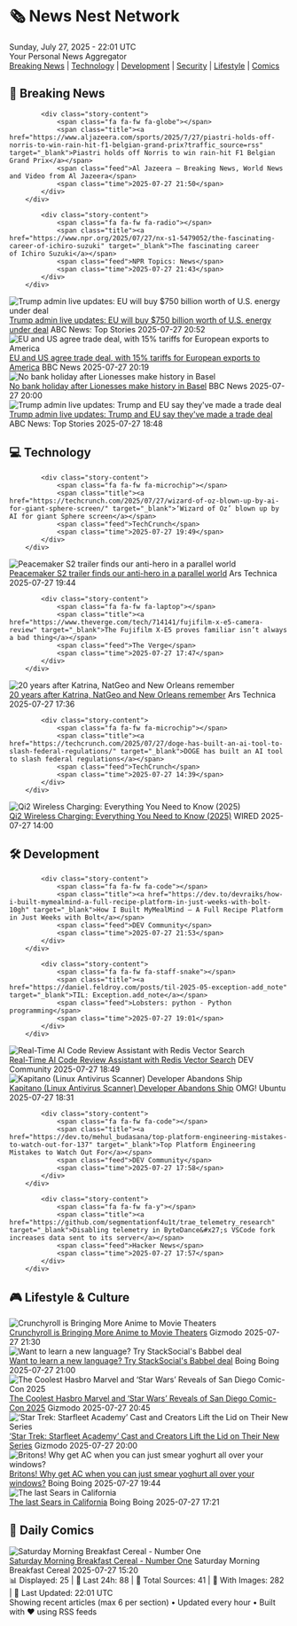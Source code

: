 <!-- Processing 54 RSS feeds at 2025-07-27 22:01:38 UTC -->
<!-- Processing: XKCD -->
<!-- Processing: Poorly Drawn Lines -->
<!-- Processing: Garfield -->
<!-- Processing: Dilbert -->
<!-- Processing: Cyanide & Happiness -->
<!-- Processing: Questionable Content -->
<!-- Processing: CNN Breaking News -->
<!-- Processing: BBC World News -->
<!-- Processing: BBC Breaking News -->
<!-- Processing: Al Jazeera Breaking News -->
<!-- Processing: NPR News -->
<!-- Processing: Reuters World News -->
<!-- Processing: Associated Press Breaking -->
<!-- Processing: ABC News Breaking -->
<!-- Processing: NBC News Breaking -->
<!-- Processing: Sky News World -->
<!-- Processing: TechCrunch -->
<!-- Processing: O'Reilly Radar -->
<!-- Processing: Dev.to -->
<!-- Processing: StackOverflow Blog -->
<!-- Processing: DistroWatch -->
<!-- Processing: Ubuntu Blog -->
<!-- Processing: InfoQ -->
<!-- Processing: Martin Fowler -->
<!-- Processing: Coding Horror -->
<!-- Processing: The Pragmatic Engineer -->
<!-- Processing: Gizmodo -->
<!-- Processing: Kotaku -->
<!-- Processing: Boing Boing -->
<!-- Processing: Schneier on Security -->
<!-- Generated 7 new posts out of 30 feeds processed -->
<div class="newspaper-header">
    <h1 class="newspaper-title">🗞️ News Nest Network</h1>
    <div class="newspaper-date">Sunday, July 27, 2025 - 22:01 UTC</div>
    <div class="newspaper-subtitle">Your Personal News Aggregator</div>
</div>

<div class="newspaper-nav">
    <a href="#breaking">Breaking News</a> |
    <a href="#tech">Technology</a> |
    <a href="#dev">Development</a> |
    <a href="#security">Security</a> |
    <a href="#lifestyle">Lifestyle</a> |
    <a href="#webcomics">Comics</a>
</div>

<div class="news-section breaking-news" id="breaking">
<h2 class="section-header">🚨 Breaking News</h2>
<div class="stories-container">
<div class="story">
            
            <div class="story-content">
                <span class="fa fa-fw fa-globe"></span>
                <span class="title"><a href="https://www.aljazeera.com/sports/2025/7/27/piastri-holds-off-norris-to-win-rain-hit-f1-belgian-grand-prix?traffic_source=rss" target="_blank">Piastri holds off Norris to win rain-hit F1 Belgian Grand Prix</a></span>
                <span class="feed">Al Jazeera – Breaking News, World News and Video from Al Jazeera</span>
                <span class="time">2025-07-27 21:50</span>
            </div>
        </div>
<div class="story">
            
            <div class="story-content">
                <span class="fa fa-fw fa-radio"></span>
                <span class="title"><a href="https://www.npr.org/2025/07/27/nx-s1-5479052/the-fascinating-career-of-ichiro-suzuki" target="_blank">The fascinating career of Ichiro Suzuki</a></span>
                <span class="feed">NPR Topics: News</span>
                <span class="time">2025-07-27 21:43</span>
            </div>
        </div>
<div class="story">
            <img src="https://s.abcnews.com/images/Politics/trump-von-der-leyen-deal_1753639276050_hpMain_4x3t_384.jpg" alt="Trump admin live updates: EU will buy $750 billion worth of U.S. energy under deal" class="story-image" loading="lazy" onerror="this.style.display='none'">
            <div class="story-content">
                <span class="fa fa-fw fa-tv"></span>
                <span class="title"><a href="https://abcnews.go.com/Politics/live-updates/trump-admin-live-updates/?id=123918735" target="_blank">Trump admin live updates: EU will buy $750 billion worth of U.S. energy under deal</a></span>
                <span class="feed">ABC News: Top Stories</span>
                <span class="time">2025-07-27 20:52</span>
            </div>
        </div>
<div class="story">
            <img src="https://ichef.bbci.co.uk/ace/standard/240/cpsprodpb/dbc4/live/625dbf60-6b1d-11f0-8dbd-f3d32ebd3327.jpg" alt="EU and US agree trade deal, with 15% tariffs for European exports to America" class="story-image" loading="lazy" onerror="this.style.display='none'">
            <div class="story-content">
                <span class="fa fa-fw fa-earth-americas"></span>
                <span class="title"><a href="https://www.bbc.com/news/articles/cx2xylk3d07o" target="_blank">EU and US agree trade deal, with 15% tariffs for European exports to America</a></span>
                <span class="feed">BBC News</span>
                <span class="time">2025-07-27 20:19</span>
            </div>
        </div>
<div class="story">
            <img src="https://ichef.bbci.co.uk/ace/standard/240/cpsprodpb/1be3/live/072f5180-6b2c-11f0-af20-030418be2ca5.jpg" alt="No bank holiday after Lionesses make history in Basel" class="story-image" loading="lazy" onerror="this.style.display='none'">
            <div class="story-content">
                <span class="fa fa-fw fa-flag"></span>
                <span class="title"><a href="https://www.bbc.com/news/articles/ckgewg2yj5zo" target="_blank">No bank holiday after Lionesses make history in Basel</a></span>
                <span class="feed">BBC News</span>
                <span class="time">2025-07-27 20:00</span>
            </div>
        </div>
<div class="story">
            <img src="https://s.abcnews.com/images/Politics/trump-von-der-leyen-deal_1753639276050_hpMain_4x3t_384.jpg" alt="Trump admin live updates: Trump and EU say they&#x27;ve made a trade deal" class="story-image" loading="lazy" onerror="this.style.display='none'">
            <div class="story-content">
                <span class="fa fa-fw fa-tv"></span>
                <span class="title"><a href="https://abcnews.go.com/Politics/live-updates/trump-admin-live-updates/?id=123918735" target="_blank">Trump admin live updates: Trump and EU say they&#x27;ve made a trade deal</a></span>
                <span class="feed">ABC News: Top Stories</span>
                <span class="time">2025-07-27 18:48</span>
            </div>
        </div>
</div>
</div>
<div class="news-section tech-news" id="tech">
<h2 class="section-header">💻 Technology</h2>
<div class="stories-container">
<div class="story">
            
            <div class="story-content">
                <span class="fa fa-fw fa-microchip"></span>
                <span class="title"><a href="https://techcrunch.com/2025/07/27/wizard-of-oz-blown-up-by-ai-for-giant-sphere-screen/" target="_blank">‘Wizard of Oz’ blown up by AI for giant Sphere screen</a></span>
                <span class="feed">TechCrunch</span>
                <span class="time">2025-07-27 19:49</span>
            </div>
        </div>
<div class="story">
            <img src="https://cdn.arstechnica.net/wp-content/uploads/2025/07/peacemaker-500x500.jpg" alt="Peacemaker S2 trailer finds our anti-hero in a parallel world" class="story-image" loading="lazy" onerror="this.style.display='none'">
            <div class="story-content">
                <span class="fa fa-fw fa-cog"></span>
                <span class="title"><a href="https://arstechnica.com/culture/2025/07/peacemaker-s2-trailer-finds-our-anti-hero-in-a-parallel-world/" target="_blank">Peacemaker S2 trailer finds our anti-hero in a parallel world</a></span>
                <span class="feed">Ars Technica</span>
                <span class="time">2025-07-27 19:44</span>
            </div>
        </div>
<div class="story">
            
            <div class="story-content">
                <span class="fa fa-fw fa-laptop"></span>
                <span class="title"><a href="https://www.theverge.com/tech/714141/fujifilm-x-e5-camera-review" target="_blank">The Fujifilm X-E5 proves familiar isn’t always a bad thing</a></span>
                <span class="feed">The Verge</span>
                <span class="time">2025-07-27 17:47</span>
            </div>
        </div>
<div class="story">
            <img src="https://cdn.arstechnica.net/wp-content/uploads/2025/07/katrina10-500x500-1753213243.jpg" alt="20 years after Katrina, NatGeo and New Orleans remember" class="story-image" loading="lazy" onerror="this.style.display='none'">
            <div class="story-content">
                <span class="fa fa-fw fa-cog"></span>
                <span class="title"><a href="https://arstechnica.com/science/2025/07/20-years-after-katrina-natgeo-and-new-orleans-remember/" target="_blank">20 years after Katrina, NatGeo and New Orleans remember</a></span>
                <span class="feed">Ars Technica</span>
                <span class="time">2025-07-27 17:36</span>
            </div>
        </div>
<div class="story">
            
            <div class="story-content">
                <span class="fa fa-fw fa-microchip"></span>
                <span class="title"><a href="https://techcrunch.com/2025/07/27/doge-has-built-an-ai-tool-to-slash-federal-regulations/" target="_blank">DOGE has built an AI tool to slash federal regulations</a></span>
                <span class="feed">TechCrunch</span>
                <span class="time">2025-07-27 14:39</span>
            </div>
        </div>
<div class="story">
            <img src="https://media.wired.com/photos/688420d3d4153348a217c6ab/master/pass/What-is-Qi-2-Charging-Gear.png" alt="Qi2 Wireless Charging: Everything You Need to Know (2025)" class="story-image" loading="lazy" onerror="this.style.display='none'">
            <div class="story-content">
                <span class="fa fa-fw fa-bolt"></span>
                <span class="title"><a href="https://www.wired.com/story/what-is-qi2-wireless-charging/" target="_blank">Qi2 Wireless Charging: Everything You Need to Know (2025)</a></span>
                <span class="feed">WIRED</span>
                <span class="time">2025-07-27 14:00</span>
            </div>
        </div>
</div>
</div>
<div class="news-section dev-news" id="dev">
<h2 class="section-header">🛠️ Development</h2>
<div class="stories-container">
<div class="story">
            
            <div class="story-content">
                <span class="fa fa-fw fa-code"></span>
                <span class="title"><a href="https://dev.to/devraiks/how-i-built-mymealmind-a-full-recipe-platform-in-just-weeks-with-bolt-10gh" target="_blank">How I Built MyMealMind — A Full Recipe Platform in Just Weeks with Bolt</a></span>
                <span class="feed">DEV Community</span>
                <span class="time">2025-07-27 21:53</span>
            </div>
        </div>
<div class="story">
            
            <div class="story-content">
                <span class="fa fa-fw fa-staff-snake"></span>
                <span class="title"><a href="https://daniel.feldroy.com/posts/til-2025-05-exception-add_note" target="_blank">TIL: Exception.add_note</a></span>
                <span class="feed">Lobsters: python - Python programming</span>
                <span class="time">2025-07-27 19:01</span>
            </div>
        </div>
<div class="story">
            <img src="https://media2.dev.to/dynamic/image/width=800%2Cheight=%2Cfit=scale-down%2Cgravity=auto%2Cformat=auto/https%3A%2F%2Fimages.unsplash.com%2Fphoto-1461749280684-dccba630e2f6%3Fw%3D800%26h%3D400%26fit%3Dcrop" alt="Real-Time AI Code Review Assistant with Redis Vector Search" class="story-image" loading="lazy" onerror="this.style.display='none'">
            <div class="story-content">
                <span class="fa fa-fw fa-code"></span>
                <span class="title"><a href="https://dev.to/ai_agi/real-time-ai-code-review-assistant-with-redis-vector-search-56an" target="_blank">Real-Time AI Code Review Assistant with Redis Vector Search</a></span>
                <span class="feed">DEV Community</span>
                <span class="time">2025-07-27 18:49</span>
            </div>
        </div>
<div class="story">
            <img src="https://i0.wp.com/www.omgubuntu.co.uk/wp-content/uploads/2025/06/Kapitano-ClamAV-Linux.jpg?resize=406%2C232&amp;ssl=1" alt="Kapitano (Linux Antivirus Scanner) Developer Abandons Ship" class="story-image" loading="lazy" onerror="this.style.display='none'">
            <div class="story-content">
                <span class="fa fa-fw fa-ubuntu"></span>
                <span class="title"><a href="https://www.omgubuntu.co.uk/2025/07/kapitano-linux-antivirus-abandoned-by-dev" target="_blank">Kapitano (Linux Antivirus Scanner) Developer Abandons Ship</a></span>
                <span class="feed">OMG! Ubuntu</span>
                <span class="time">2025-07-27 18:31</span>
            </div>
        </div>
<div class="story">
            
            <div class="story-content">
                <span class="fa fa-fw fa-code"></span>
                <span class="title"><a href="https://dev.to/mehul_budasana/top-platform-engineering-mistakes-to-watch-out-for-137" target="_blank">Top Platform Engineering Mistakes to Watch Out For</a></span>
                <span class="feed">DEV Community</span>
                <span class="time">2025-07-27 17:58</span>
            </div>
        </div>
<div class="story">
            
            <div class="story-content">
                <span class="fa fa-fw fa-y"></span>
                <span class="title"><a href="https://github.com/segmentationf4u1t/trae_telemetry_research" target="_blank">Disabling telemetry in ByteDance&#x27;s VSCode fork increases data sent to its server</a></span>
                <span class="feed">Hacker News</span>
                <span class="time">2025-07-27 17:57</span>
            </div>
        </div>
</div>
</div>
<div class="news-section lifestyle-news" id="lifestyle">
<h2 class="section-header">🎮 Lifestyle & Culture</h2>
<div class="stories-container">
<div class="story">
            <img src="https://gizmodo.com/app/uploads/2025/07/overlordanime-sdcc.jpg" alt="Crunchyroll is Bringing More Anime to Movie Theaters" class="story-image" loading="lazy" onerror="this.style.display='none'">
            <div class="story-content">
                <span class="fa fa-fw fa-computer"></span>
                <span class="title"><a href="https://gizmodo.com/sdcc-2025-crunchyroll-anime-night-theates-2000635301" target="_blank">Crunchyroll is Bringing More Anime to Movie Theaters</a></span>
                <span class="feed">Gizmodo</span>
                <span class="time">2025-07-27 21:30</span>
            </div>
        </div>
<div class="story">
            <img src="https://i0.wp.com/boingboing.net/wp-content/uploads/2025/07/Babbel-Language-Learning-1.jpg?fit=1200%2C800&amp;quality=60&amp;ssl=1" alt="Want to learn a new language? Try StackSocial&#x27;s Babbel deal" class="story-image" loading="lazy" onerror="this.style.display='none'">
            <div class="story-content">
                <span class="fa fa-fw fa-arrow-right"></span>
                <span class="title"><a href="https://boingboing.net/2025/07/27/want-to-learn-a-new-language-try-stacksocials-babbel-deal.html" target="_blank">Want to learn a new language? Try StackSocial&#x27;s Babbel deal</a></span>
                <span class="feed">Boing Boing</span>
                <span class="time">2025-07-27 21:00</span>
            </div>
        </div>
<div class="story">
            <img src="https://gizmodo.com/app/uploads/2025/07/SDCC-2025-hasbro-marvel-legends-star-wars-reveals.jpg" alt="The Coolest Hasbro Marvel and ‘Star Wars’ Reveals of San Diego Comic-Con 2025" class="story-image" loading="lazy" onerror="this.style.display='none'">
            <div class="story-content">
                <span class="fa fa-fw fa-computer"></span>
                <span class="title"><a href="https://gizmodo.com/sdcc-2025-hasbro-marvel-legends-star-wars-black-series-2000635314" target="_blank">The Coolest Hasbro Marvel and ‘Star Wars’ Reveals of San Diego Comic-Con 2025</a></span>
                <span class="feed">Gizmodo</span>
                <span class="time">2025-07-27 20:45</span>
            </div>
        </div>
<div class="story">
            <img src="https://gizmodo.com/app/uploads/2025/07/starfleet.jpg" alt="‘Star Trek: Starfleet Academy’ Cast and Creators Lift the Lid on Their New Series" class="story-image" loading="lazy" onerror="this.style.display='none'">
            <div class="story-content">
                <span class="fa fa-fw fa-computer"></span>
                <span class="title"><a href="https://gizmodo.com/star-trek-starfleet-academy-sdcc-2025-panel-2000635137" target="_blank">‘Star Trek: Starfleet Academy’ Cast and Creators Lift the Lid on Their New Series</a></span>
                <span class="feed">Gizmodo</span>
                <span class="time">2025-07-27 20:00</span>
            </div>
        </div>
<div class="story">
            <img src="https://i0.wp.com/boingboing.net/wp-content/uploads/2025/07/shutterstock_1794706972.jpg?fit=1000%2C667&amp;quality=60&amp;ssl=1" alt="Britons! Why get AC when you can just smear yoghurt all over your windows?" class="story-image" loading="lazy" onerror="this.style.display='none'">
            <div class="story-content">
                <span class="fa fa-fw fa-arrow-right"></span>
                <span class="title"><a href="https://boingboing.net/2025/07/27/britons-why-get-ac-when-you-can-just-smear-yoghurt-all-over-your-windows.html" target="_blank">Britons! Why get AC when you can just smear yoghurt all over your windows?</a></span>
                <span class="feed">Boing Boing</span>
                <span class="time">2025-07-27 19:44</span>
            </div>
        </div>
<div class="story">
            <img src="https://i0.wp.com/boingboing.net/wp-content/uploads/2025/07/ratio3x2_960.webp?fit=960%2C640&amp;quality=55&amp;ssl=1" alt="The last Sears in California" class="story-image" loading="lazy" onerror="this.style.display='none'">
            <div class="story-content">
                <span class="fa fa-fw fa-arrow-right"></span>
                <span class="title"><a href="https://boingboing.net/2025/07/27/the-last-sears-in-california.html" target="_blank">The last Sears in California</a></span>
                <span class="feed">Boing Boing</span>
                <span class="time">2025-07-27 17:21</span>
            </div>
        </div>
</div>
</div>
<div class="news-section webcomics-section" id="webcomics">
<h2 class="section-header">🎨 Daily Comics</h2>
<div class="stories-container">
<div class="story">
            <img src="https://www.smbc-comics.com/comics/1753229771-20250709.png" alt="Saturday Morning Breakfast Cereal - Number One" class="story-image" loading="lazy" onerror="this.style.display='none'">
            <div class="story-content">
                <span class="fa fa-fw fa-smile"></span>
                <span class="title"><a href="https://www.smbc-comics.com/comic/number-one" target="_blank">Saturday Morning Breakfast Cereal - Number One</a></span>
                <span class="feed">Saturday Morning Breakfast Cereal</span>
                <span class="time">2025-07-27 15:20</span>
            </div>
        </div>
</div>
</div>

<div class="newspaper-footer">
    <div class="stats">
        📊 Displayed: 25 | 📅 Last 24h: 88 | 📡 Total Sources: 41 | 📸 With Images: 282 |
        🔄 Last Updated: 22:01 UTC
    </div>
    <div class="footer-note">
        Showing recent articles (max 6 per section) • Updated every hour • Built with ❤️ using RSS feeds
    </div>
</div>
